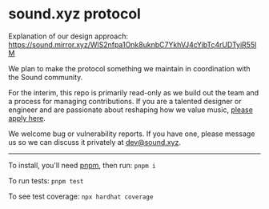 # sound.xyz protocol

Explanation of our design approach:
https://sound.mirror.xyz/WlS2nfpa1Onk8uknbC7YkhVJ4cYibTc4rUDTyiR55lM

We plan to make the protocol something we maintain in coordination with the Sound community.

For the interim, this repo is primarily read-only as we build out the team and a process for
managing contributions. If you are a talented designer or engineer and are passionate about
reshaping how we value music, [please apply here](https://jobs.ashbyhq.com/sound.xyz).

We welcome bug or vulnerability reports. If you have one, please message us so we can discuss it
privately at dev@sound.xyz.

---

To install, you'll need [pnpm](https://pnpm.io/), then run: `pnpm i`

To run tests: `pnpm test`

To see test coverage: `npx hardhat coverage`

#
